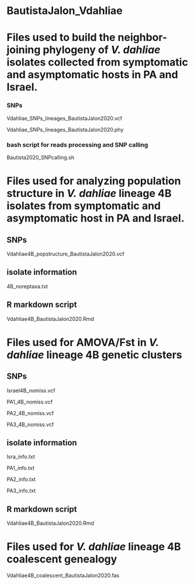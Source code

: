 # BautistaJalon_Vdahliae

# Files used to build the neighbor-joining phylogeny of *V. dahliae* isolates collected from symptomatic and asymptomatic hosts in PA and Israel.

### SNPs 
Vdahliae_SNPs_lineages_BautistaJalon2020.vcf     

Vdahliae_SNPs_lineages_BautistaJalon2020.phy     

### bash script for reads processing and SNP calling
Bautista2020_SNPcalling.sh    

# Files used for analyzing population structure in *V. dahliae* lineage 4B isolates from symptomatic and asymptomatic host in PA and Israel.

## SNPs
Vdahliae4B_popstructure_BautistaJalon2020.vcf  
## isolate information
4B_noreptaxa.txt   

## R markdown script
Vdahliae4B_BautistaJalon2020.Rmd   

# Files used for AMOVA/Fst in *V. dahliae* lineage 4B genetic clusters

## SNPs
  Israel4B_nomiss.vcf
  
  PA1_4B_nomiss.vcf
  
  PA2_4B_nomiss.vcf
  
  PA3_4B_nomiss.vcf
 
## isolate information
  Isra_info.txt
  
  PA1_info.txt
  
  PA2_info.txt
  
  PA3_info.txt

## R markdown script
Vdahliae4B_BautistaJalon2020.Rmd   

# Files used for *V. dahliae* lineage 4B coalescent genealogy
Vdahliae4B_coalescent_BautistaJalon2020.fas

